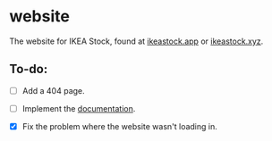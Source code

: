 # website

The website for IKEA Stock, found at [ikeastock.app](https://ikeastock.app) or [ikeastock.xyz](https://ikeastock.xyz).

## To-do:
  - [ ] Add a 404 page.
  - [ ] Implement the [documentation](https://github.com/IKEAStock/documentation).
  - [x] Fix the problem where the website wasn't loading in.

